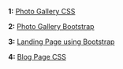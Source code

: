 **1:** [Photo Gallery CSS](https://geekaara.github.io/Frontend//CSS%20Projects/gallary.html)

**2:** [Photo Gallery Bootstrap](https://geekaara.github.io/Frontend/BootstrapProjects/bs_gallary.html)

**3:** [Landing Page using Bootstrap](https://geekaara.github.io/Frontend/BootstrapProjects/landing.html)

**4:** [Blog Page CSS](https://geekaara.github.io/Frontend//CSS%20Projects/blog.html)
